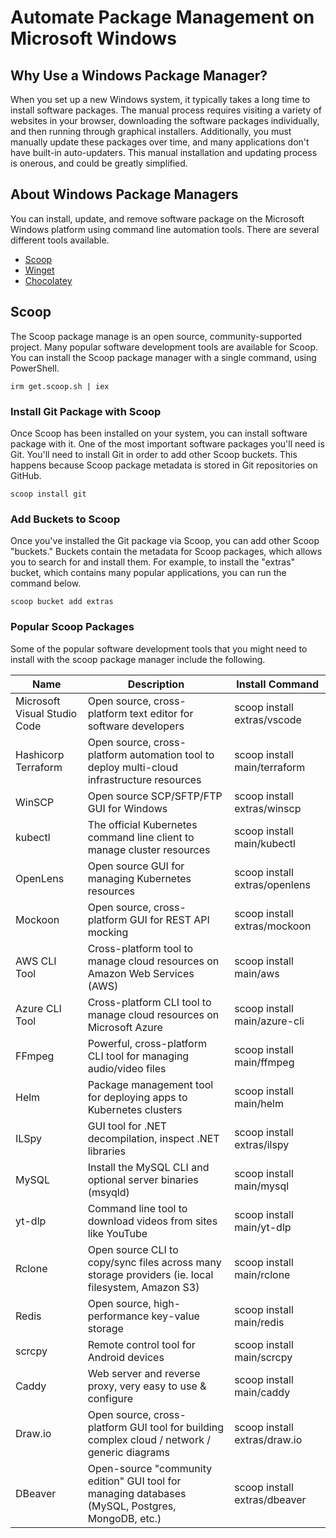# Automate Package Management on Microsoft Windows

## Why Use a Windows Package Manager?

When you set up a new Windows system, it typically takes a long time to install software packages.
The manual process requires visiting a variety of websites in your browser, downloading the software packages individually, and then running through graphical installers.
Additionally, you must manually update these packages over time, and many applications don't have built-in auto-updaters.
This manual installation and updating process is onerous, and could be greatly simplified.

## About Windows Package Managers

You can install, update, and remove software package on the Microsoft Windows platform using command line automation tools.
There are several different tools available.

* [Scoop](https://scoop.sh/)
* [Winget](https://learn.microsoft.com/en-us/windows/package-manager/winget/)
* [Chocolatey](https://chocolatey.org/)

## Scoop

The Scoop package manage is an open source, community-supported project.
Many popular software development tools are available for Scoop.
You can install the Scoop package manager with a single command, using PowerShell.

```pwsh
irm get.scoop.sh | iex
```

### Install Git Package with Scoop

Once Scoop has been installed on your system, you can install software package with it.
One of the most important software packages you'll need is Git.
You'll need to install Git in order to add other Scoop buckets.
This happens because Scoop package metadata is stored in Git repositories on GitHub.

```pwsh
scoop install git
```

### Add Buckets to Scoop

Once you've installed the Git package via Scoop, you can add other Scoop "buckets."
Buckets contain the metadata for Scoop packages, which allows you to search for and install them.
For example, to install the "extras" bucket, which contains many popular applications, you can run the command below.

```pwsh
scoop bucket add extras
```

### Popular Scoop Packages

Some of the popular software development tools that you might need to install with the scoop package manager include the following.

| Name                         | Description                                                                                        | Install Command               |
| ---------------------------- | -------------------------------------------------------------------------------------------------- | ----------------------------- |
| Microsoft Visual Studio Code | Open source, cross-platform text editor for software developers                                    | scoop install extras/vscode   |
| Hashicorp Terraform          | Open source, cross-platform automation tool to deploy multi-cloud infrastructure resources         | scoop install main/terraform  |
| WinSCP                       | Open source SCP/SFTP/FTP GUI for Windows                                                           | scoop install extras/winscp   |
| kubectl                      | The official Kubernetes command line client to manage cluster resources                            | scoop install main/kubectl    |
| OpenLens                     | Open source GUI for managing Kubernetes resources                                                  | scoop install extras/openlens |
| Mockoon                      | Open source, cross-platform GUI for REST API mocking                                               | scoop install extras/mockoon  |
| AWS CLI Tool                 | Cross-platform tool to manage cloud resources on Amazon Web Services (AWS)                         | scoop install main/aws        |
| Azure CLI Tool               | Cross-platform CLI tool to manage cloud resources on Microsoft Azure                               | scoop install main/azure-cli  |
| FFmpeg                       | Powerful, cross-platform CLI tool for managing audio/video files                                   | scoop install main/ffmpeg     |
| Helm                         | Package management tool for deploying apps to Kubernetes clusters                                  | scoop install main/helm       |
| ILSpy                        | GUI tool for .NET decompilation, inspect .NET libraries                                            | scoop install extras/ilspy    |
| MySQL                        | Install the MySQL CLI and optional server binaries (msyqld)                                        | scoop install main/mysql      |
| yt-dlp                       | Command line tool to download videos from sites like YouTube                                       | scoop install main/yt-dlp     |
| Rclone                       | Open source CLI to copy/sync files across many storage providers (ie. local filesystem, Amazon S3) | scoop install main/rclone     |
| Redis                        | Open source, high-performance key-value storage                                                    | scoop install main/redis      |
| scrcpy                       | Remote control tool for Android devices                                                            | scoop install main/scrcpy     |
| Caddy                        | Web server and reverse proxy, very easy to use & configure                                         | scoop install main/caddy      |
| Draw.io                      | Open source, cross-platform GUI tool for building complex cloud / network / generic diagrams       | scoop install extras/draw.io  |
| DBeaver                      | Open-source "community edition" GUI tool for managing databases (MySQL, Postgres, MongoDB, etc.)   | scoop install extras/dbeaver  |
